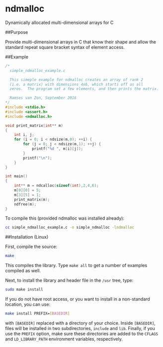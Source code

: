 # ndmalloc
Dynamically allocated multi-dimensional arrays for C

##Purpose

Provide multi-dimensional arrays in C that know their shape and allow the standard repeat square bracket syntax of element access.

##Example

```c
/*
  simple_ndmalloc_example.c

  This simeple example for ndmalloc creates an array of rank 2
  (i.e. a matrix) with dimensions 4x6, which starts off as all
  zeros.  The program set a few elements, and then prints the matrix. 

  Ramses van Zon, September 2016  
*/
#include <stdio.h>
#include <assert.h>
#include <ndmalloc.h>

void print_matrix(int** m)
{
    int i, j;
    for (i = 0; i < ndsize(m,0); ++i) {
        for (j = 0; j < ndsize(m,1); ++j) {
            printf("%d ", m[i][j]);
        }
        printf("\n");
    }
}

int main()
{
    int** m = ndcalloc(sizeof(int),2,4,6);
    m[0][0] = 5;
    m[3][5] = 1;
    print_matrix(m);
    ndfree(m);
}
```

To compile this (provided ndmalloc was installed already):

```sh
cc simple_ndmalloc_example.c -o simple_ndmalloc -lndmalloc
```

##Installation (Linux)

First, compile the source:
```bash
make
```

This compiles the library. Type ```make all``` to get a number of examples compiled as well.

Next, to install the library and header file in the ```/usr``` tree, type:

```bash
sudo make install
```

If you do not have root access, or you want to install in a non-standard location, you can use:

```bash
make install PREFIX=[BASEDIR]
```

with ```[BASEDIR]``` replaced with a directory of your choice. Inside ```[BASEDIR]```, files will be installed in two subdirectories, ```include``` and ```lib```.
Finally, if you use the ```PREFIX``` option, make sure these directories are added to the ```CFLAGS``` and ```LD_LIBRARY_PATH``` environment variables, respectively.

